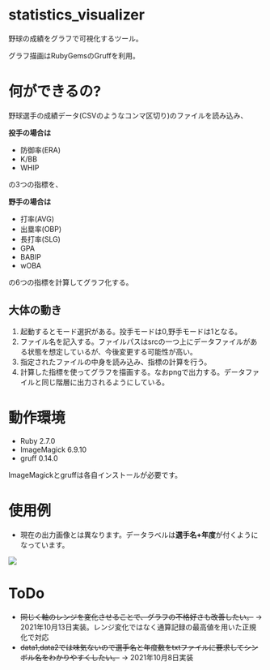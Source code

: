 # statistics_visualizer

野球の成績をグラフで可視化するツール。

グラフ描画はRubyGemsのGruffを利用。

# 何ができるの?

野球選手の成績データ(CSVのようなコンマ区切り)のファイルを読み込み、

**投手の場合は**

- 防御率(ERA)
- K/BB
- WHIP

の3つの指標を、

**野手の場合は**

- 打率(AVG)
- 出塁率(OBP)
- 長打率(SLG)
- GPA
- BABIP
- wOBA

の6つの指標を計算してグラフ化する。

## 大体の動き

1. 起動するとモード選択がある。投手モードは0,野手モードは1となる。
2. ファイル名を記入する。ファイルパスはsrcの一つ上にデータファイルがある状態を想定しているが、今後変更する可能性が高い。
3. 指定されたファイルの中身を読み込み、指標の計算を行う。
4. 計算した指標を使ってグラフを描画する。なおpngで出力する。データファイルと同じ階層に出力されるようにしている。

# 動作環境

- Ruby 2.7.0
- ImageMagick 6.9.10
- gruff 0.14.0

ImageMagickとgruffは各自インストールが必要です。

# 使用例
- 現在の出力画像とは異なります。データラベルは**選手名+年度**が付くようになっています。

![](https://user-images.githubusercontent.com/89633058/136235203-e7936ca2-9369-4a92-b09e-ef5888761e22.png)

# ToDo

- ~~同じく軸のレンジを変化させることで、グラフの不格好さも改善したい。~~ → 2021年10月13日実装。レンジ変化ではなく通算記録の最高値を用いた正規化で対応
- ~~data1,data2では味気ないので選手名と年度数をtxtファイルに要求してシンボル名をわかりやすくしたい。~~ → 2021年10月8日実装